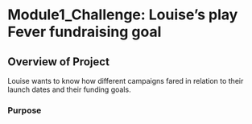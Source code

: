 # Module1_Challenge: Louise’s play Fever fundraising goal
## Overview of Project
Louise wants to know how different campaigns fared in relation to their launch dates and their funding goals.

### Purpose
